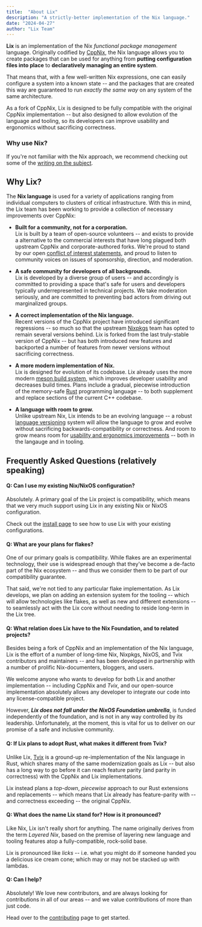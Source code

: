 ```yaml
---
title:  "About Lix"
description: "A strictly-better implementation of the Nix language."
date: "2024-04-27"
author: "Lix Team"
---
```


**Lix** is an implementation of the Nix _functional package management_ language. Originally
codified by [CppNix](https://github.com/NixOS/nix/), the Nix language allows you to create
packages that can be used for anything from **putting configuration files into place** to 
**declaratively managing an entire system**. 

That means that, with a few well-written Nix expressions, one 
can easily configure a system into a known state -- and the packages that are created this
way are guaranteed to run _exactly the same way_ on any system of the same architecture.

As a fork of CppNix, Lix is designed to be fully compatible with the original CppNix 
implementation -- but also designed to allow evolution of the language and tooling, so
its developers can improve usability and ergonomics without sacrificing correctness.

### Why use Nix?

If you're not familiar with the Nix approach, we recommend checking out some of the 
[writing on the subject](https://nixos.org/guides/nix-pills/01-why-you-should-give-it-a-try.html).


## Why Lix?

The **Nix language** is used for a variety of applications ranging from individual computers
to clusters of critical infrastructure. With this in mind, the Lix team has been working to
provide a collection of necessary improvements over CppNix:

- **Built for a community, not for a corporation.**  
  Lix is built by a team of open-source volunteers -- and exists to provide a alternative to the
  commercial interests that have long plagued both upstream CppNix and corporate-authored forks.
  We're proud to stand by our open [conflict of interest statements](/team#conflict-of-interest-statements),
  and proud to listen to community voices on issues of sponsorship, direction, and moderation.

- **A safe community for developers of all backgrounds.**  
  Lix is developed by a diverse group of users -- and accordingly is committed to providing a
  space that's safe for users and developers typically underrepresented in technical projects.
  We take moderation seriously, and are committed to preventing bad actors from driving out 
  marginalized groups.

- **A correct implementation of the Nix language.**  
  Recent versions of the CppNix project have introduced significant regressions -- so much so
  that the upstream [Nixpkgs](https://github.com/nixos/nixpkgs) team has opted to remain several
  versions behind. Lix is forked from the last truly-stable version of CppNix -- but has both
  introduced new features and backported a number of features from newer versions without
  sacrificing correctness.

- **A more modern implementation of Nix.**  
  Lix is designed for evolution of its codebase. Lix already uses the more modern 
  [meson build system](https://mesonbuild.com/), which improves developer usability and decreases build times. 
  Plans include a gradual, piecewise introduction of the memory-safe [Rust](https://www.rust-lang.org/)
  programming language -- to both supplement and replace sections of the current C++ codebase. 

- **A language with room to grow.**  
  Unlike upstream Nix, Lix intends to be an evolving language -- a robust [language versioning](/roadmap)
  system will allow the language to grow and evolve without sacrificing backwards-compatibility or correctness.
  And room to grow means room for [usability and ergonomics improvements](#) -- both in the langauge and in
  tooling.
  
## Frequently Asked Questions (relatively speaking)

#### Q: Can I use my existing Nix/NixOS configuration?

Absolutely. A primary goal of the Lix project is compatibility, which means that we very much support
using Lix in any existing Nix or NixOS configuration.

Check out the [install page](/install) to see how to use Lix with your existing configurations.

#### Q: What are your plans for flakes?

One of our primary goals is compatibility. While flakes are an experimental technology, their use is
widespread enough that they've become a de-facto part of the Nix ecosystem -- and thus we consider them
to be part of our compatibility guarantee.

That said, we're not tied to any particular flake implementation. As Lix develops, we plan on adding an
extension system for the tooling -- which will allow technologies like flakes, as well as new and different
extensions -- to seamlessly act with the Lix core without needing to reside long-term in the Lix tree.


#### Q: What relation does Lix have to the Nix Foundation, and to related projects?

Besides being a fork of CppNix and an implementation of the Nix language, Lix is the
effort of a number of long-time Nix, Nixpkgs, NixOS, and Tvix contributors and maintainers -- and has
been developed in partnership with a number of prolific Nix-documenters, bloggers, and users.

We welcome anyone who wants to develop for both Lix and another implementation -- including CppNix and _Tvix_,
and our open-source implementation absolutely allows any developer to integrate our code into any 
license-compatible project.

However, ___Lix does not fall under the NixOS Foundation umbrella___, is funded independently of the foundation,
and is not in any way controlled by its leadership. Unfortunately, at the moment, this is vital for 
us to deliver on our promise of a safe and inclusive community.


#### Q: If Lix plans to adopt Rust, what makes it different from Tvix?  

Unlike Lix, [Tvix](https://tvix.dev/) is a ground-up re-implementation of the Nix language in Rust,
which shares many of the same modernization goals as Lix -- but also has a long way to go before it can
reach feature parity (and parity in correctness) with the CppNix and Lix implementations.

Lix instead plans a _top-down_, _piecewise_ approach to our Rust extensions and replacements -- which means
that Lix already has feature-parity with -- and correctness exceeding -- the original CppNix.


#### Q: What does the name Lix stand for? How is it pronounced?

Like Nix, Lix isn't really short for anything. The name originally derives from the term _Layered Nix_,
based on the premise of layering new language and tooling features atop a fully-compatible, rock-solid base.

Lix is pronounced like _licks_ -- i.e. what you might do if someone handed you a delicious ice cream cone;
which may or may not be stacked up with lambdas.


#### Q: Can I help?

Absolutely! We love new contributors, and are always looking for contributions in all of our areas -- and
we value contributions of more than just code. 

Head over to the [contributing](/contributing) page to get started.
